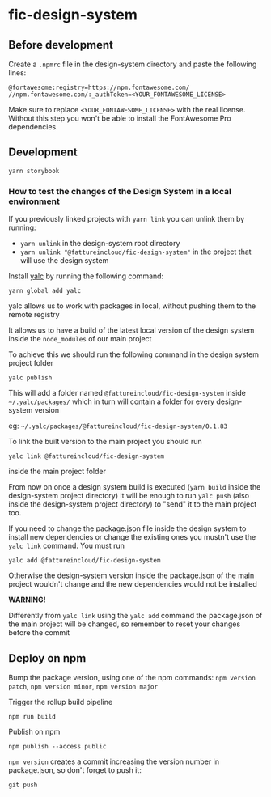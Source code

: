 # fic-design-system

## Before development

Create a `.npmrc` file in the design-system directory and paste the following lines:

```
@fortawesome:registry=https://npm.fontawesome.com/
//npm.fontawesome.com/:_authToken=<YOUR_FONTAWESOME_LICENSE>
```

Make sure to replace `<YOUR_FONTAWESOME_LICENSE>` with the real license. Without this step you won't be able to install the FontAwesome Pro dependencies.

## Development

```
yarn storybook
```

### How to test the changes of the Design System in a local environment

If you previously linked projects with `yarn link` you can unlink them by running:

- `yarn unlink` in the design-system root directory
- `yarn unlink "@fattureincloud/fic-design-system"` in the project that will use the design system

Install [yalc](https://github.com/whitecolor/yalc) by running the following command:

```
yarn global add yalc
```

yalc allows us to work with packages in local, without pushing them to the remote registry

It allows us to have a build of the latest local version of the design system inside the `node_modules` of our
main project

To achieve this we should run the following command in the design system project folder

```
yalc publish
```

This will add a folder named `@fattureincloud/fic-design-system` inside
`~/.yalc/packages/` which in turn will contain a folder for every design-system version

eg: `~/.yalc/packages/@fattureincloud/fic-design-system/0.1.83`

To link the built version to the main project you should run

```
yalc link @fattureincloud/fic-design-system
```

inside the main project folder

From now on once a design system build is executed (`yarn build` inside the design-system project
directory) it will be enough to run `yalc push` (also inside the design-system project
directory) to "send" it to the main project too.

If you need to change the package.json file inside the design system to install new
dependencies or change the existing ones you mustn't use the `yalc link` command.
You must run

```
yalc add @fattureincloud/fic-design-system
```

Otherwise the design-system version inside the package.json of the main project wouldn't change
and the new dependencies would not be installed

**WARNING!**

Differently from `yalc link` using the `yalc add` command the package.json of the main project
will be changed, so remember to reset your changes before the commit

## Deploy on npm

Bump the package version, using one of the npm commands:
`npm version patch`, `npm version minor`, `npm version major`

Trigger the rollup build pipeline

```
npm run build
```

Publish on npm

```
npm publish --access public
```

`npm version` creates a commit increasing the version number in package.json, so don't forget to push it:

```
git push
```
